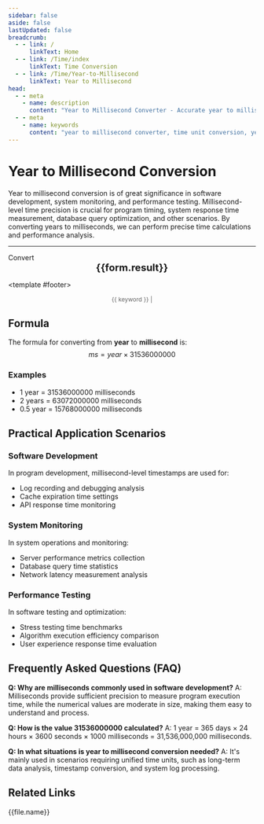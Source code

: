 ```yaml
---
sidebar: false
aside: false
lastUpdated: false
breadcrumb:
  - - link: /
      linkText: Home
  - - link: /Time/index
      linkText: Time Conversion
  - - link: /Time/Year-to-Millisecond
      linkText: Year to Millisecond
head:
  - - meta
    - name: description
      content: "Year to Millisecond Converter - Accurate year to millisecond time unit conversion tool. Supports software development, system monitoring, performance testing and other application scenarios. Uses the formula year × 31536000000 for conversion, providing detailed calculation steps and practical application cases."
  - - meta
    - name: keywords
      content: "year to millisecond converter, time unit conversion, year to millisecond, year to millisecond, software development, system monitoring, performance testing, program timing, year millisecond conversion, time calculator"
---
```

# Year to Millisecond Conversion

Year to millisecond conversion is of great significance in software development, system monitoring, and performance testing. Millisecond-level time precision is crucial for program timing, system response time measurement, database query optimization, and other scenarios. By converting years to milliseconds, we can perform precise time calculations and performance analysis.

---
<script setup>
import { onMounted, reactive, inject, ref } from 'vue'
import { NButton,NForm ,NFormItem,NInput,NInputNumber,NSelect,NCard,useMessage,NGrid ,NGi  } from 'naive-ui'
import { defineClientComponent } from 'vitepress'
import { Time } from '../files';

const convert = inject('convert')

const form = reactive({
  number: null,
  result: '',
  title: 'Year to Millisecond Converter',
  seoKey: ['year to millisecond', 'software development', 'system monitoring', 'performance testing', 'program timing', 'year millisecond conversion', 'time calculator', 'year to millisecond']
})

const convertHandler = () => {
  if (form.number !== null && !isNaN(form.number)) {
    const convertedValue = parseFloat(form.number) * 31536000000
    form.result = `${form.number} year = ${convertedValue.toFixed(0)} milliseconds`
  } else {
    form.result = 'Please enter a valid number.'
  }
}
</script>

<n-card :title="form.title" embedded hoverable>
  <n-form size="large" :model="form">
    <n-form-item label="Year">
      <n-input-number v-model:value="form.number" placeholder="Enter years" style="width: 100%" />
    </n-form-item>
    <n-form-item>
      <n-button type="info" @click="convertHandler" block>Convert</n-button>
    </n-form-item>
  </n-form>

  <n-card embedded :bordered="false" hoverable>
    <div style="text-align:center;font-size:20px;">
      <strong>{{form.result}}</strong>
    </div>
  </n-card>

  <template #footer>
    <div style="font-size: 12px; color: #666; text-align: center;">
      <span v-for="(keyword, index) in form.seoKey" :key="index">
        {{ keyword }}<span v-if="index < form.seoKey.length - 1"> | </span>
      </span>
    </div>
  </template>
</n-card>

## Formula

The formula for converting from **year** to **millisecond** is:
$$ ms = year \times 31536000000 $$

### Examples
- 1 year = 31536000000 milliseconds
- 2 years = 63072000000 milliseconds
- 0.5 year = 15768000000 milliseconds

## Practical Application Scenarios

### Software Development
In program development, millisecond-level timestamps are used for:
- Log recording and debugging analysis
- Cache expiration time settings
- API response time monitoring

### System Monitoring
In system operations and monitoring:
- Server performance metrics collection
- Database query time statistics
- Network latency measurement analysis

### Performance Testing
In software testing and optimization:
- Stress testing time benchmarks
- Algorithm execution efficiency comparison
- User experience response time evaluation

## Frequently Asked Questions (FAQ)

**Q: Why are milliseconds commonly used in software development?**
A: Milliseconds provide sufficient precision to measure program execution time, while the numerical values are moderate in size, making them easy to understand and process.

**Q: How is the value 31536000000 calculated?**
A: 1 year = 365 days × 24 hours × 3600 seconds × 1000 milliseconds = 31,536,000,000 milliseconds.

**Q: In what situations is year to millisecond conversion needed?**
A: It's mainly used in scenarios requiring unified time units, such as long-term data analysis, timestamp conversion, and system log processing.

## Related Links
<n-grid x-gap="12" :cols="2">
  <n-gi v-for="(file, index) in Time" :key="index">
    <n-button
      text
      tag="a"
      :href="file.path"
      type="info"
    >
      {{file.name}}
    </n-button>
  </n-gi>
</n-grid>